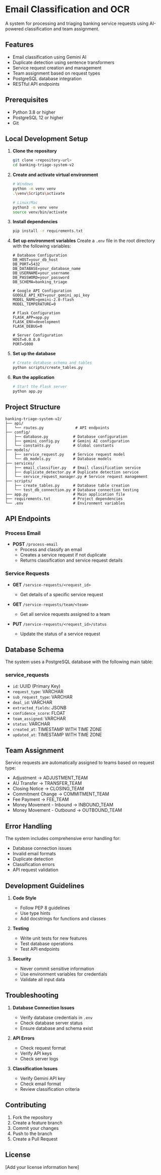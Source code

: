 # Email Classification and OCR

A system for processing and triaging banking service requests using AI-powered classification and team assignment.

## Features

- Email classification using Gemini AI
- Duplicate detection using sentence transformers
- Service request creation and management
- Team assignment based on request types
- PostgreSQL database integration
- RESTful API endpoints

## Prerequisites

- Python 3.8 or higher
- PostgreSQL 12 or higher
- Git

## Local Development Setup

1. **Clone the repository**
   ```bash
   git clone <repository-url>
   cd banking-triage-system-v2
   ```

2. **Create and activate virtual environment**
   ```bash
   # Windows
   python -m venv venv
   .\venv\Scripts\activate

   # Linux/Mac
   python3 -m venv venv
   source venv/bin/activate
   ```

3. **Install dependencies**
   ```bash
   pip install -r requirements.txt
   ```

4. **Set up environment variables**
   Create a `.env` file in the root directory with the following variables:
   ```env
   # Database Configuration
   DB_HOST=your_db_host
   DB_PORT=5432
   DB_DATABASE=your_database_name
   DB_USERNAME=your_username
   DB_PASSWORD=your_password
   DB_SCHEMA=banking_triage

   # Google API Configuration
   GOOGLE_API_KEY=your_gemini_api_key
   MODEL_NAME=gemini-2.0-flash
   MODEL_TEMPERATURE=0

   # Flask Configuration
   FLASK_APP=app.py
   FLASK_ENV=development
   FLASK_DEBUG=0

   # Server Configuration
   HOST=0.0.0.0
   PORT=5000
   ```

5. **Set up the database**
   ```bash
   # Create database schema and tables
   python scripts/create_tables.py
   ```

6. **Run the application**
   ```bash
   # Start the Flask server
   python app.py
   ```

## Project Structure

```
banking-triage-system-v2/
├── api/
│   └── routes.py              # API endpoints
├── config/
│   ├── database.py           # Database configuration
│   ├── gemini_config.py      # Gemini AI configuration
│   └── constants.py          # Global constants
├── models/
│   ├── service_request.py    # Service request model
│   └── db_models.py          # Database models
├── services/
│   ├── email_classifier.py   # Email classification service
│   ├── duplicate_detector.py # Duplicate detection service
│   └── service_request_manager.py # Service request management
├── scripts/
│   ├── create_tables.py      # Database table creation
│   └── test_db_connection.py # Database connection testing
├── app.py                    # Main application file
├── requirements.txt          # Project dependencies
└── .env                      # Environment variables
```

## API Endpoints

### Process Email
- **POST** `/process-email`
  - Process and classify an email
  - Creates a service request if not duplicate
  - Returns classification and service request details

### Service Requests
- **GET** `/service-requests/<request_id>`
  - Get details of a specific service request

- **GET** `/service-requests/team/<team>`
  - Get all service requests assigned to a team

- **PUT** `/service-requests/<request_id>/status`
  - Update the status of a service request

## Database Schema

The system uses a PostgreSQL database with the following main table:

### service_requests
- `id`: UUID (Primary Key)
- `request_type`: VARCHAR
- `sub_request_type`: VARCHAR
- `deal_id`: VARCHAR
- `extracted_fields`: JSONB
- `confidence_score`: FLOAT
- `team_assigned`: VARCHAR
- `status`: VARCHAR
- `created_at`: TIMESTAMP WITH TIME ZONE
- `updated_at`: TIMESTAMP WITH TIME ZONE

## Team Assignment

Service requests are automatically assigned to teams based on request type:
- Adjustment → ADJUSTMENT_TEAM
- AU Transfer → TRANSFER_TEAM
- Closing Notice → CLOSING_TEAM
- Commitment Change → COMMITMENT_TEAM
- Fee Payment → FEE_TEAM
- Money Movement - Inbound → INBOUND_TEAM
- Money Movement - Outbound → OUTBOUND_TEAM

## Error Handling

The system includes comprehensive error handling for:
- Database connection issues
- Invalid email formats
- Duplicate detection
- Classification errors
- API request validation

## Development Guidelines

1. **Code Style**
   - Follow PEP 8 guidelines
   - Use type hints
   - Add docstrings for functions and classes

2. **Testing**
   - Write unit tests for new features
   - Test database operations
   - Test API endpoints

3. **Security**
   - Never commit sensitive information
   - Use environment variables for credentials
   - Validate all input data

## Troubleshooting

1. **Database Connection Issues**
   - Verify database credentials in `.env`
   - Check database server status
   - Ensure database and schema exist

2. **API Errors**
   - Check request format
   - Verify API keys
   - Check server logs

3. **Classification Issues**
   - Verify Gemini API key
   - Check email format
   - Review classification criteria

## Contributing

1. Fork the repository
2. Create a feature branch
3. Commit your changes
4. Push to the branch
5. Create a Pull Request

## License

[Add your license information here]